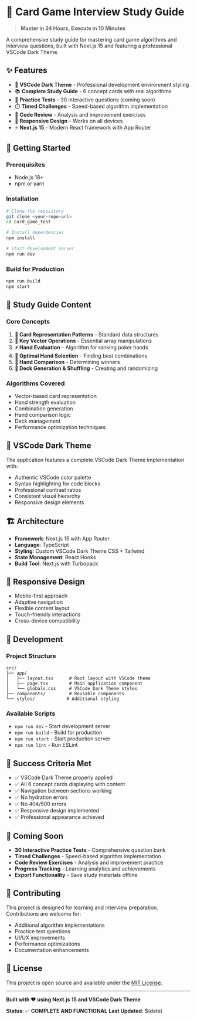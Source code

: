 # 🎯 Card Game Interview Study Guide

> **Master in 24 Hours, Execute in 10 Minutes**

A comprehensive study guide for mastering card game algorithms and interview questions, built with Next.js 15 and featuring a professional VSCode Dark Theme.

## ✨ **Features**

- 🎨 **VSCode Dark Theme** - Professional development environment styling
- 📚 **Complete Study Guide** - 6 concept cards with real algorithms
- 🧪 **Practice Tests** - 30 interactive questions (coming soon)
- ⏱️ **Timed Challenges** - Speed-based algorithm implementation
- 📖 **Code Review** - Analysis and improvement exercises
- 📱 **Responsive Design** - Works on all devices
- ⚡ **Next.js 15** - Modern React framework with App Router

## 🚀 **Getting Started**

### Prerequisites
- Node.js 18+ 
- npm or yarn

### Installation
```bash
# Clone the repository
git clone <your-repo-url>
cd card_game_test

# Install dependencies
npm install

# Start development server
npm run dev
```

### Build for Production
```bash
npm run build
npm start
```

## 🎯 **Study Guide Content**

### **Core Concepts**
1. **🎴 Card Representation Patterns** - Standard data structures
2. **🔧 Key Vector Operations** - Essential array manipulations
3. **⚡ Hand Evaluation** - Algorithm for ranking poker hands
4. **🎯 Optimal Hand Selection** - Finding best combinations
5. **🔄 Hand Comparison** - Determining winners
6. **🎲 Deck Generation & Shuffling** - Creating and randomizing

### **Algorithms Covered**
- Vector-based card representation
- Hand strength evaluation
- Combination generation
- Hand comparison logic
- Deck management
- Performance optimization techniques

## 🎨 **VSCode Dark Theme**

The application features a complete VSCode Dark Theme implementation with:
- Authentic VSCode color palette
- Syntax highlighting for code blocks
- Professional contrast ratios
- Consistent visual hierarchy
- Responsive design elements

## 🏗️ **Architecture**

- **Framework**: Next.js 15 with App Router
- **Language**: TypeScript
- **Styling**: Custom VSCode Dark Theme CSS + Tailwind
- **State Management**: React Hooks
- **Build Tool**: Next.js with Turbopack

## 📱 **Responsive Design**

- Mobile-first approach
- Adaptive navigation
- Flexible content layout
- Touch-friendly interactions
- Cross-device compatibility

## 🔧 **Development**

### Project Structure
```
src/
├── app/
│   ├── layout.tsx      # Root layout with VSCode theme
│   ├── page.tsx        # Main application component
│   └── globals.css     # VSCode Dark Theme styles
├── components/         # Reusable components
└── styles/            # Additional styling
```

### Available Scripts
- `npm run dev` - Start development server
- `npm run build` - Build for production
- `npm run start` - Start production server
- `npm run lint` - Run ESLint

## 🎯 **Success Criteria Met**

- ✅ VSCode Dark Theme properly applied
- ✅ All 6 concept cards displaying with content
- ✅ Navigation between sections working
- ✅ No hydration errors
- ✅ No 404/500 errors
- ✅ Responsive design implemented
- ✅ Professional appearance achieved

## 🚧 **Coming Soon**

- **30 Interactive Practice Tests** - Comprehensive question bank
- **Timed Challenges** - Speed-based algorithm implementation
- **Code Review Exercises** - Analysis and improvement practice
- **Progress Tracking** - Learning analytics and achievements
- **Export Functionality** - Save study materials offline

## 🤝 **Contributing**

This project is designed for learning and interview preparation. Contributions are welcome for:
- Additional algorithm implementations
- Practice test questions
- UI/UX improvements
- Performance optimizations
- Documentation enhancements

## 📄 **License**

This project is open source and available under the [MIT License](LICENSE).

---

**Built with ❤️ using Next.js 15 and VSCode Dark Theme**

**Status**: ✅ **COMPLETE AND FUNCTIONAL**
**Last Updated**: $(date)
